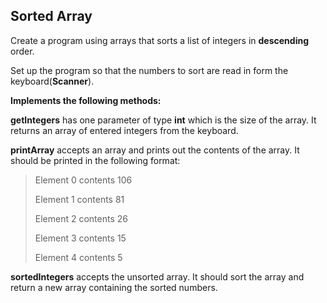 ## Sorted Array

Create a program using arrays that sorts a list of integers in **descending** order.

Set up the program so that the numbers to sort are read in form the keyboard(**Scanner**).

**Implements the following methods:**

**getIntegers** has one parameter of type **int** which is the size of the array. It returns an
array of entered integers from the keyboard.

**printArray** accepts an array and prints out the contents of the array. It should be printed in the
following format:

> Element 0 contents 106
> 
> Element 1 contents 81
> 
> Element 2 contents 26
> 
> Element 3 contents 15
> 
> Element 4 contents 5

**sortedIntegers** accepts the unsorted array. It should sort the array and return a new array
containing the sorted numbers.